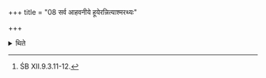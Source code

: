 +++
title = "08 सर्व आहवनीये हूयेरन्नित्याश्मरथ्यः"

+++

<details><summary>थिते</summary>

8. According to Āśmarathya all the scoops should be offered in the Āhavanīya (fire); according to Ālekhana, the Surā-Scoops (should be offered) in Dakṣiṇa-fire.[^1]  

[^1]: ŚB XII.9.3.11-12. 
</details>
